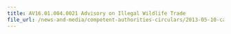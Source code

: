 ```yaml
---
title: AV16.01.004.0021 Advisory on Illegal Wildlife Trade 
file_url: /news-and-media/competent-authorities-circulars/2013-05-10-ca.pdf
---
```


